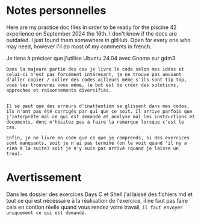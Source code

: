 # Notes personnelles

Here are my practice doc files in order to be ready for the piscine 42 experience on September 2024 the 16th.
I don't know if the docs are outdated. I just found them somewhere in gitHub.
Open for every one who may need, however i'll do most of my comments in french.

Je tiens à préciser que j'utilise Ubuntu 24.04 avec Gnome sur gdm3


	Dans la majeure partie des cas je livre le code selon mes idées et celui-ci n'est pas forcément intéresant, je ne trouve pas amusant d'aller copier / coller des codes ailleurs même s'ils sont tip top, vous les trouverez vous même, le but est de créer des solutions, approches et raisonnements diversifiés. 


	Il se peut que des erreurs d'inattention se glissent dans mes codes, ils n'ont pas été corrigés par qui que ce soit. Il arrive parfois que j'interprête mal ce qui est demandé et analyse mal les instructions et documents, donc n'hésitez pas à faire la remarque lorsque c'est le cas.
	
	Enfin, je ne livre en code que ce que je comprends, si des exercices sont manquants, soit je n'ai pas terminé (on le voit quand 'il ny a rien à la suite) soit je n'y suis pas arrivé (quand je laisse un trou).


# Avertissement

Dans les dossier des exercices Days C et Shell j'ai laissé des fichiers md et tout ce qui est nécéssaire à la réalisation de l'exercice, il ne faut pas faire cela en contion réelle quand vous rendez votre travail, `il faut envoyer uniquement ce qui est demandé.`

